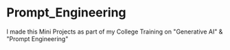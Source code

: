 # Prompt_Engineering 
I made this Mini Projects as part of my College Training on "Generative AI" & "Prompt Engineering"

